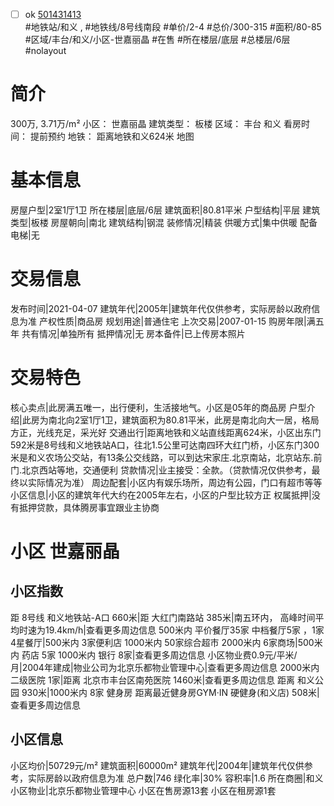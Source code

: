 - [ ] ok [501431413](https://bj.5i5j.com/ershoufang/501431413.html)  
 #地铁站/和义 ,  #地铁线/8号线南段
#单价/2-4 #总价/300-315 #面积/80-85   #区域/丰台/和义/小区-世嘉丽晶 #在售 #所在楼层/底层 #总楼层/6层 #nolayout 
# 简介 
 300万,  3.71万/m² 
小区： 世嘉丽晶
建筑类型： 板楼
区域： 丰台 和义
看房时间： 提前预约
地铁： 距离地铁和义624米 地图
# 基本信息 
 房屋户型|2室1厅1卫
所在楼层|底层/6层
建筑面积|80.81平米
户型结构|平层
建筑类型|板楼
房屋朝向|南北
建筑结构|钢混
装修情况|精装
供暖方式|集中供暖
配备电梯|无
# 交易信息 
 发布时间|2021-04-07
建筑年代|2005年|建筑年代仅供参考，实际房龄以政府信息为准
产权性质|商品房
规划用途|普通住宅
上次交易|2007-01-15
购房年限|满五年
共有情况|单独所有
抵押情况|无
房本备件|已上传房本照片
# 交易特色 
 核心卖点|此房满五唯一，出行便利，生活接地气。小区是05年的商品房
户型介绍|此房为南北向2室1厅1卫，建筑面积为80.81平米，此房是南北向大一居，格局方正，光线充足，采光好
交通出行|距离地铁和义站直线距离624米，小区出东门592米是8号线和义地铁站A口，往北1.5公里可达南四环大红门桥，小区东门300米是和义农场公交站，有13条公交线路，可以到达宋家庄.北京南站，北京站东.前门.北京西站等地，交通便利
贷款情况|业主接受：全款。（贷款情况仅供参考，最终以实际情况为准）
周边配套|小区内有娱乐场所，周边有公园，门口有超市等等
小区信息|小区的建筑年代大约在2005年左右，小区的户型比较方正
权属抵押|没有抵押贷款，具体腾房事宜跟业主协商
# 小区 世嘉丽晶
## 小区指数 
 距 8号线 和义地铁站-A口 660米|距 大红门南路站 385米|南五环内， 高峰时间平均时速为19.4km/h|查看更多周边信息
500米内 平价餐厅35家
中档餐厅5家 ，1家4星餐厅|500米内 3家便利店
1000米内 50家综合超市
2000米内 6家商场|500米内 药店 5家
1000米内 银行 8家|查看更多周边信息
小区物业费0.9元/平米/月|2004年建成|物业公司为北京乐都物业管理中心|查看更多周边信息
2000米内二级医院 1家|距离 北京市丰台区南苑医院  1460米|查看更多周边信息
距离 和义公园 930米|1000米内 8家 健身房
距离最近健身房GYM·IN 硬健身(和义店) 508米|查看更多周边信息
## 小区信息 
 小区均价|50729元/m²
建筑面积|60000m²
建筑年代|2004年|建筑年代仅供参考，实际房龄以政府信息为准
总户数|746
绿化率|30%
容积率|1.6
所在商圈|和义
小区物业|北京乐都物业管理中心
小区在售房源13套
小区在租房源1套
